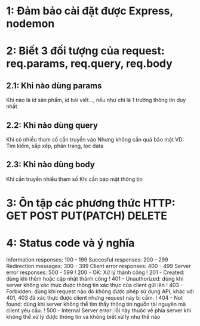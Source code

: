# 1: Đảm bảo cài đặt được Express, nodemon

# 2: Biết 3 đối tượng của request: req.params, req.query, req.body

## 2.1: Khi nào dùng params

Khi nào là id sản phẩm, id bài viết..., nếu như chỉ là 1 trường thông tin duy nhất

## 2.2: Khi nào dùng query

Khi có nhiều tham số cần truyền vào
Nhưng không cần quá bảo mật
VD: Tìm kiếm, sắp xếp, phân trang, lọc data

## 2.3: Khi nào dùng body

Khi cần truyền nhiều tham số
Khi cần bảo mật thông tin

# 3: Ôn tập các phương thức HTTP: GET POST PUT(PATCH) DELETE

# 4: Status code và ý nghĩa

Information responses: 100 - 199
Succesful responses: 200 - 299
Redirection messages: 300 - 399
Client error responses: 400 - 499
Server error responses: 500 - 599
! 200 - OK: Xử lý thành công
! 201 - Created: dùng khi thêm hoặc cập nhật thành công
! 401 - Unauthorized: dùng khi server không xác thực được thông tin xác thực của client gửi lên
! 403 - Forbidden: dùng khi request nào đó không được phép sử dụng API, khác với 401, 403 đã xác thực được client nhưng request này bị cấm.
! 404 - Not found: dùng khi server không thể tìm thấy thông tin nguồn tài nguyên mà client yêu cầu.
! 500 - Internal Server error: lỗi này thuộc về phía server khi không thể xử lý được thông tin và không biết xử lý như thế nào
